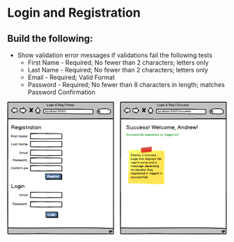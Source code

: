# Login and Registration

## Build the following:

* Show validation error messages if validations fail the following tests
  * First Name - Required; No fewer than 2 characters; letters only
  * Last Name - Required; No fewer than 2 characters; letters only
  * Email - Required; Valid Format
  * Password - Required; No fewer than 8 characters in length; matches Password Confirmation

![Login And Registration Wireframe](apps/login_and_registration/static/login_and_registration/login_and_registration.png)
